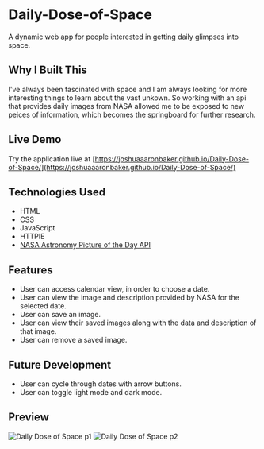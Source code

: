 # Daily-Dose-of-Space

A dynamic web app for people interested in getting daily glimpses into space.

## Why I Built This

I've always been fascinated with space and I am always looking for more interesting things to learn
about the vast unkown. So working with an api that provides daily images from NASA allowed me to be
exposed to new peices of information, which becomes the springboard for further research.

## Live Demo

Try the application live at [https://joshuaaaronbaker.github.io/Daily-Dose-of-Space/](https://joshuaaaronbaker.github.io/Daily-Dose-of-Space/)

## Technologies Used

- HTML
- CSS
- JavaScript
- HTTPIE
- [NASA Astronomy Picture of the Day API](https://github.com/nasa/apod-api)

## Features
- User can access calendar view, in order to choose a date.
- User can view the image and description provided by NASA for the selected date.
- User can save an image.
- User can view their saved images along with the data and description of that image.
- User can remove a saved image.

## Future Development
- User can cycle through dates with arrow buttons.
- User can toggle light mode and dark mode.

## Preview
![Daily Dose of Space p1](assets/preview-1.gif)
![Daily Dose of Space p2](assets/preview-2.gif)
